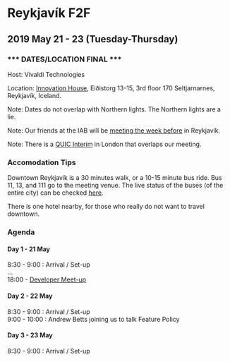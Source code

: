 # Reykjavík F2F
## 2019 May 21 - 23 (Tuesday-Thursday)

### *** DATES/LOCATION FINAL ***

Host: Vivaldi Technologies

Location: [Innovation House](https://goo.gl/maps/nqiMxKtu1RL2), Eiðistorg 13-15, 3rd floor 170 Seltjarnarnes, Reykjavík, Iceland.

Note: Dates do not overlap with Northern lights. The Northern lights are a lie.

Note: Our friends at the IAB will be [meeting the week before](https://www.iab.org/wiki/index.php/2019_Retreat) in Reykjavík.

Note: There is a [QUIC Interim](https://github.com/quicwg/wg-materials/blob/master/interim-19-05/arrangements.md) in London that overlaps our meeting.

### Accomodation Tips

Downtown Reykjavík is a 30 minutes walk, or a 10-15 minute bus ride. Bus 11, 13, and 111 go to the meeting venue. The live status of the buses (of the entire city) can be checked [here](https://www.straeto.is/en).

There is one hotel nearby, for those who really do not want to travel downtown.

### Agenda

#### Day 1 - 21 May

8:30 - 9:00 : Arrival / Set-up  
...  
18:00 - [Developer Meet-up](https://ti.to/w3c-tag/meet-the-tag-reykjavik)

#### Day 2 - 22 May

8:30 - 9:00 : Arrival / Set-up  
9:00 - 10:00 : Andrew Betts joining us to talk Feature Policy  

#### Day 3 - 23 May

8:30 - 9:00 : Arrival / Set-up  
